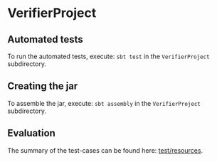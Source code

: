 VerifierProject
===============

Automated tests
---------------
To run the automated tests, execute: ``sbt test`` in the ``VerifierProject`` subdirectory.

Creating the jar
----------------
To assemble the jar, execute: ``sbt assembly`` in the ``VerifierProject`` subdirectory.

Evaluation
----------
The summary of the test-cases can be found here: [test/resources](./VerifierProject/src/test/resources/).
